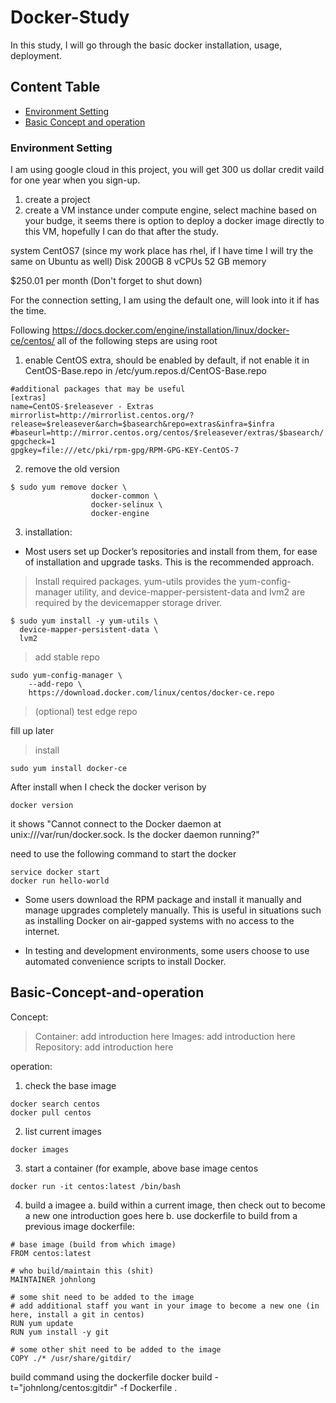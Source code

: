 Docker-Study
=================================================
In this study, I will go through the basic docker installation, usage, deployment.


## Content Table
* [Environment Setting](#Environment-Setting)
* [Basic Concept and operation](#Basic-Concept-and-operation)



### Environment Setting

I am using google cloud in this project, you will get 300 us dollar credit vaild for one year when you sign-up. 

1. create a project
2. create a VM instance under compute engine, select machine based on your budge, it seems there is option to deploy a docker image directly to this VM, hopefully I can do that after the study.

system CentOS7 (since my work place has rhel, if I have time I will try the same on Ubuntu as well)
Disk 200GB
8 vCPUs
52 GB memory

$250.01 per month (Don't forget to shut down)

For the connection setting, I am using the default one, will look into it if has the time.

Following https://docs.docker.com/engine/installation/linux/docker-ce/centos/ 
all of the following steps are using root
1. enable CentOS extra, should be enabled by default, if not enable it in CentOS-Base.repo in /etc/yum.repos.d/CentOS-Base.repo
```
#additional packages that may be useful
[extras]
name=CentOS-$releasever - Extras
mirrorlist=http://mirrorlist.centos.org/?release=$releasever&arch=$basearch&repo=extras&infra=$infra
#baseurl=http://mirror.centos.org/centos/$releasever/extras/$basearch/
gpgcheck=1
gpgkey=file:///etc/pki/rpm-gpg/RPM-GPG-KEY-CentOS-7
```
2. remove the old version
```
$ sudo yum remove docker \
                  docker-common \
                  docker-selinux \
                  docker-engine
```

3. installation:
- Most users set up Docker’s repositories and install from them, for ease of installation and upgrade tasks. This is the recommended approach.
> Install required packages. yum-utils provides the yum-config-manager utility, and device-mapper-persistent-data and lvm2 are required by the devicemapper storage driver.
```
$ sudo yum install -y yum-utils \
  device-mapper-persistent-data \
  lvm2
```
> add stable repo
```
sudo yum-config-manager \
    --add-repo \
    https://download.docker.com/linux/centos/docker-ce.repo
```
> (optional) test edge repo

fill up later

> install
```
sudo yum install docker-ce
```

After install when I check the docker verison by

```
docker version
```

it shows "Cannot connect to the Docker daemon at unix:///var/run/docker.sock. Is the docker daemon running?"

need to use the following command to start the docker

```
service docker start
docker run hello-world
```

- Some users download the RPM package and install it manually and manage upgrades completely manually. This is useful in situations such as installing Docker on air-gapped systems with no access to the internet.

- In testing and development environments, some users choose to use automated convenience scripts to install Docker.

## Basic-Concept-and-operation

Concept:
> Container: 
add introduction here
> Images:
add introduction here
> Repository:
add introduction here

operation:
1.  check the base image
```
docker search centos
docker pull centos
```
2.  list current images
```
docker images
```
3.  start a container (for example, above base image centos
```
docker run -it centos:latest /bin/bash
``` 
4.  build a imagee
a.  build within a current image, then check out to become a new one
introduction goes here
b.  use dockerfile to build from a previous image 
dockerfile:
```
# base image (build from which image)
FROM centos:latest

# who build/maintain this (shit)
MAINTAINER johnlong

# some shit need to be added to the image
# add additional staff you want in your image to become a new one (in here, install a git in centos)
RUN yum update
RUN yum install -y git

# some other shit need to be added to the image
COPY ./* /usr/share/gitdir/
```
build command using the dockerfile
docker build -t="johnlong/centos:gitdir" -f Dockerfile .



